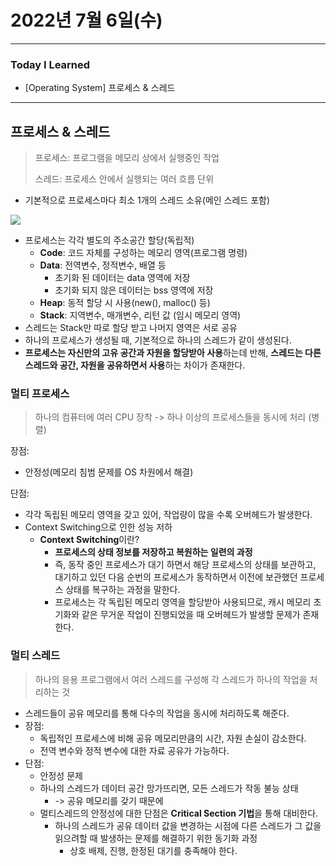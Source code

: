 # 2022년 7월 6일(수)

----

### Today I Learned

- [Operating System] 프로세스 & 스레드 

----

## 프로세스 & 스레드

> 프로세스: 프로그램을 메모리 상에서 실행중인 작업
>
> 스레드: 프로세스 안에서 실행되는 여러 흐름 단위

- 기본적으로 프로세스마다 최소 1개의 스레드 소유(메인 스레드 포함)

![](https://camo.githubusercontent.com/3dc4ad61f03160c310a855a4bd68a9f2a2c9a4c7/68747470733a2f2f74312e6461756d63646e2e6e65742f6366696c652f746973746f72792f393938383931343635433637433330363036)

- 프로세스는 각각 별도의 주소공간 할당(독립적)
  - **Code**: 코드 자체를 구성하는 메모리 영역(프로그램 명령)
  - **Data**: 전역변수, 정적변수, 배열 등 
    - 초기화 된 데이터는 data 영역에 저장
    - 초기화 되지 않은 데이터는 bss 영역에 저장 
  - **Heap**: 동적 할당 시 사용(new(), malloc() 등)
  - **Stack**: 지역변수, 매개변수, 리턴 값 (임시 메모리 영역)
- 스레드는 Stack만 따로 할당 받고 나머지 영역은 서로 공유 
- 하나의 프로세스가 생성될 때, 기본적으로 하나의 스레드가 같이 생성된다.
- **프로세스는 자신만의 고유 공간과 자원을 할당받아 사용**하는데 반해, **스레드는 다른 스레드와 공간, 자원을 공유하면서 사용**하는 차이가 존재한다. 

### 멀티 프로세스

> 하나의 컴퓨터에 여러 CPU 장착 -> 하나 이상의 프로세스들을 동시에 처리 (병렬)

장점: 

- 안정성(메모리 침범 문제를 OS 차원에서 해결)

단점: 

- 각각 독립된 메모리 영역을 갖고 있어, 작업량이 많을 수록 오버헤드가 발생한다.
- Context Switching으로 인한 성능 저하 
  - **Context Switching**이란?
    - **프로세스의 상태 정보를 저장하고 복원하는 일련의 과정** 
    - 즉, 동작 중인 프로세스가 대기 하면서 해당 프로세스의 상태를 보관하고, 대기하고 있던 다음 순번의 프로세스가 동작하면서 이전에 보관했던 프로세스 상태를 복구하는 과정을 말한다.
    - 프로세스는 각 독립된 메모리 영역을 할당받아 사용되므로, 캐시 메모리 초기화와 같은 무거운 작업이 진행되었을 때 오버헤드가 발생할 문제가 존재한다. 

### 멀티 스레드

> 하나의 응용 프로그램에서 여러 스레드를 구성해 각 스레드가 하나의 작업을 처리하는 것 

- 스레드들이 공유 메모리를 통해 다수의 작업을 동시에 처리하도록 해준다. 
- 장점:
  - 독립적인 프로세스에 비해 공유 메모리만큼의 시간, 자원 손실이 감소한다.
  - 전역 변수와 정적 변수에 대한 자료 공유가 가능하다. 
- 단점:
  - 안정성 문제 
  - 하나의 스레드가 데이터 공간 망가뜨리면, 모든 스레드가 작동 불능 상태 
    - -> 공유 메모리를 갖기 때문에
  - 멀티스레드의 안정성에 대한 단점은 **Critical Section 기법**을 통해 대비한다.
    - 하나의 스레드가 공유 데이터 값을 변경하는 시점에 다른 스레드가 그 값을 읽으려할 때 발생하는 문제를 해결하기 위한 동기화 과정
      - 상호 배제, 진행, 한정된 대기를 충족해야 한다.